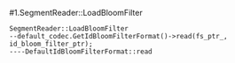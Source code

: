 #1.SegmentReader::LoadBloomFilter

```
SegmentReader::LoadBloomFilter
--default_codec.GetIdBloomFilterFormat()->read(fs_ptr_, id_bloom_filter_ptr);
----DefaultIdBloomFilterFormat::read
```